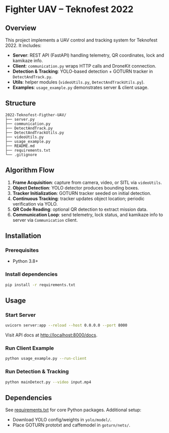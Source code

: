 # Fighter UAV – Teknofest 2022

## Overview
This project implements a UAV control and tracking system for Teknofest 2022. It includes:

- **Server**: REST API (FastAPI) handling telemetry, QR coordinates, lock and kamikaze info.
- **Client**: `communication.py` wraps HTTP calls and DroneKit connection.
- **Detection & Tracking**: YOLO-based detection + GOTURN tracker in `DetectAndTrack.py`.
- **Utils**: helper modules (`videoUtils.py`, `DetectAndTrackUtils.py`).
- **Examples**: `usage_example.py` demonstrates server & client usage.

## Structure
```
2022-Teknofest-Figther-UAV/
├── server.py
├── communication.py
├── DetectAndTrack.py
├── DetectAndTrackUtils.py
├── videoUtils.py
├── usage_example.py
├── README.md
├── requirements.txt
└── .gitignore
```

## Algorithm Flow
1. **Frame Acquisition**: capture from camera, video, or SITL via `videoUtils`.
2. **Object Detection**: YOLO detector produces bounding boxes.
3. **Tracker Initialization**: GOTURN tracker seeded on initial detection.
4. **Continuous Tracking**: tracker updates object location; periodic verification via YOLO.
5. **QR Code Reading**: optional QR detection to extract mission data.
6. **Communication Loop**: send telemetry, lock status, and kamikaze info to server via `Communication` client.

## Installation
### Prerequisites
- Python 3.8+

### Install dependencies
```bash
pip install -r requirements.txt
```

## Usage
### Start Server
```bash
uvicorn server:app --reload --host 0.0.0.0 --port 8000
```
Visit API docs at [http://localhost:8000/docs](http://localhost:8000/docs).

### Run Client Example
```bash
python usage_example.py --run-client
```

### Run Detection & Tracking
```bash
python mainDetect.py --video input.mp4
```

## Dependencies
See [requirements.txt](requirements.txt) for core Python packages.
Additional setup:
- Download YOLO config/weights in `yolo/model/`.
- Place GOTURN prototxt and caffemodel in `goturn/nets/`.

